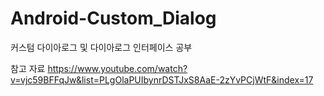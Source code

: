 # Android-Custom_Dialog

커스텀 다이아로그 및 다이아로그 인터페이스 공부

참고 자료
https://www.youtube.com/watch?v=vjc59BFFqJw&list=PLgOlaPUIbynrDSTJxS8AaE-2zYvPCjWtF&index=17
